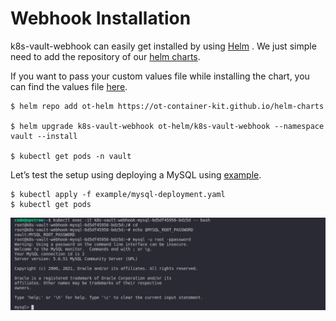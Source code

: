 # Webhook Installation

k8s-vault-webhook can easily get installed by using [Helm](https://helm.sh/) . We just simple need to add the repository of our [helm charts](https://github.com/OT-CONTAINER-KIT/helm-charts).

If you want to pass your custom values file while installing the chart, you can find the values file [here](https://github.com/OT-CONTAINER-KIT/helm-charts/blob/main/charts/k8s-vault-webhook/values.yaml).

```shell
$ helm repo add ot-helm https://ot-container-kit.github.io/helm-charts

$ helm upgrade k8s-vault-webhook ot-helm/k8s-vault-webhook --namespace vault --install

$ kubectl get pods -n vault
```

Let’s test the setup using deploying a MySQL using [example](https://github.com/OT-CONTAINER-KIT/k8s-vault-webhook/tree/master/example).

```shell
$ kubectl apply -f example/mysql-deployment.yaml
$ kubectl get pods
```

![](./images/vault-mysql.png)
